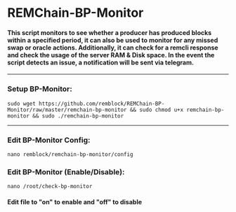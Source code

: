 # REMChain-BP-Monitor

#### This script monitors to see whether a producer has produced blocks within a specified period, it can also be used to monitor for any missed swap or oracle actions. Additionally, it can check for a remcli response and check the usage of the server RAM & Disk space. In the event the script detects an issue, a notification will be sent via telegram.
 
***

### Setup BP-Monitor:

```
sudo wget https://github.com/remblock/REMChain-BP-Monitor/raw/master/remchain-bp-monitor && sudo chmod u+x remchain-bp-monitor && sudo ./remchain-bp-monitor
```

***

### Edit BP-Monitor Config:

```
nano remblock/remchain-bp-monitor/config
```

### Edit BP-Monitor (Enable/Disable):

```
nano /root/check-bp-monitor
```

#### Edit file to "on" to enable and "off" to disable
